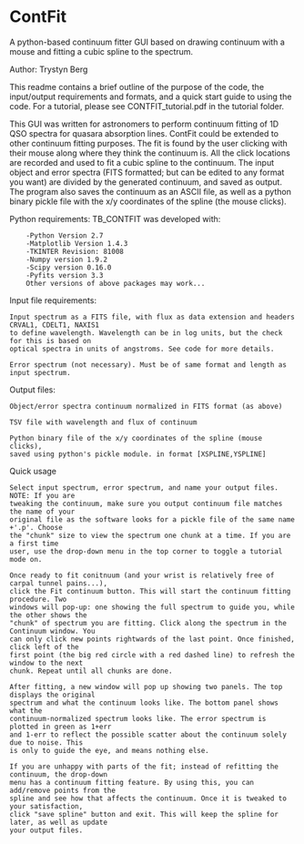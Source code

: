 # ContFit
A python-based continuum fitter GUI based on drawing continuum with a mouse and fitting a cubic spline to the spectrum.

Author: Trystyn Berg

This readme contains a brief outline of the purpose of the code, the input/output requirements and formats, and a quick start guide to using the code. For a tutorial, please see CONTFIT_tutorial.pdf in the tutorial folder.

This GUI was written for astronomers to perform continuum fitting of 1D QSO spectra for quasara absorption lines.
ContFit could be extended to other continuum fitting purposes. The fit is found by the user clicking with their mouse
along where they think the continuum is. All the click locations are recorded and used to fit a cubic spline to the
continuum. The input object and error spectra (FITS formatted; but can be edited to any format you want) are divided
by the generated continuum, and saved as output. The program also saves the continuum as an ASCII file, as well as
a python binary pickle file with the x/y coordinates of the spline (the mouse clicks).

Python requirements:
TB_CONTFIT was developed with:

		-Python Version 2.7
		-Matplotlib Version 1.4.3
		-TKINTER Revision: 81008
		-Numpy version 1.9.2
		-Scipy version 0.16.0
		-Pyfits version 3.3
		Other versions of above packages may work...

Input file requirements:

    Input spectrum as a FITS file, with flux as data extension and headers CRVAL1, CDELT1, NAXIS1
    to define wavelength. Wavelength can be in log units, but the check for this is based on 
    optical spectra in units of angstroms. See code for more details. 
    
    Error spectrum (not necessary). Must be of same format and length as input spectrum.
    
Output files:

    Object/error spectra continuum normalized in FITS format (as above)
    
    TSV file with wavelength and flux of continuum
    
    Python binary file of the x/y coordinates of the spline (mouse clicks), 
    saved using python's pickle module. in format [XSPLINE,YSPLINE]
    
Quick usage

    Select input spectrum, error spectrum, and name your output files. NOTE: If you are
    tweaking the continuum, make sure you output continuum file matches the name of your
    original file as the software looks for a pickle file of the same name +'.p'. Choose 
    the "chunk" size to view the spectrum one chunk at a time. If you are a first time
    user, use the drop-down menu in the top corner to toggle a tutorial mode on.
    
    Once ready to fit conitnuum (and your wrist is relatively free of carpal tunnel pains...),
    click the Fit continuum button. This will start the continuum fitting procedure. Two 
    windows will pop-up: one showing the full spectrum to guide you, while the other shows the
    "chunk" of spectrum you are fitting. Click along the spectrum in the Continuum window. You
    can only click new points rightwards of the last point. Once finished, click left of the
    first point (the big red circle with a red dashed line) to refresh the window to the next
    chunk. Repeat until all chunks are done.
    
    After fitting, a new window will pop up showing two panels. The top displays the original
    spectrum and what the continuum looks like. The bottom panel shows what the 
    continuum-normalized spectrum looks like. The error spectrum is plotted in green as 1+err
    and 1-err to reflect the possible scatter about the continuum solely due to noise. This
    is only to guide the eye, and means nothing else.
    
    If you are unhappy with parts of the fit; instead of refitting the continuum, the drop-down
    menu has a continuum fitting feature. By using this, you can add/remove points from the
    spline and see how that affects the continuum. Once it is tweaked to your satisfaction,
    click "save spline" button and exit. This will keep the spline for later, as well as update
    your output files.
    
